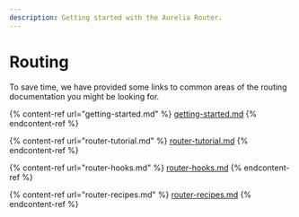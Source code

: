 ```yaml
---
description: Getting started with the Aurelia Router.
---
```


# Routing

To save time, we have provided some links to common areas of the routing documentation you might be looking for.

{% content-ref url="getting-started.md" %}
[getting-started.md](getting-started.md)
{% endcontent-ref %}

{% content-ref url="router-tutorial.md" %}
[router-tutorial.md](router-tutorial.md)
{% endcontent-ref %}

{% content-ref url="router-hooks.md" %}
[router-hooks.md](router-hooks.md)
{% endcontent-ref %}

{% content-ref url="router-recipes.md" %}
[router-recipes.md](router-recipes.md)
{% endcontent-ref %}

